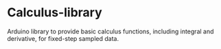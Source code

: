 # Calculus-library
Arduino library to provide basic calculus functions, including integral and derivative, for fixed-step sampled data.
